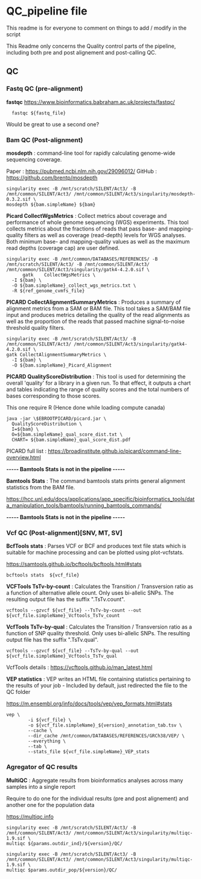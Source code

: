  # QC_pipeline file

This readme is for everyone to comment on things to add / modify in the script

This Readme only concerns the Quality control parts of the pipeline, including both pre and post alignement and post-calling QC.

  
  ## QC
  
  ### Fastq QC (pre-alignment)
  
  **fastqc** https://www.bioinformatics.babraham.ac.uk/projects/fastqc/
  
```
  fastqc ${fastq_file}
  ```
  
  Would be great to use a second one?
  
  ### Bam QC (Post-alignment)
  
  **mosdepth** : command-line tool for rapidly calculating genome-wide sequencing coverage.
  
  Paper : https://pubmed.ncbi.nlm.nih.gov/29096012/
  GitHub : https://github.com/brentp/mosdepth
  
  ```
singularity exec -B /mnt/scratch/SILENT/Act3/ -B /mnt/common/SILENT/Act3/ /mnt/common/SILENT/Act3/singularity/mosdepth-0.3.2.sif \
mosdepth ${bam.simpleName} ${bam}
  ```
  
**Picard CollectWgsMetrics** : Collect metrics about coverage and performance of whole genome sequencing (WGS) experiments. This tool collects metrics about the fractions of reads that pass base- and mapping-quality filters as well as coverage (read-depth) levels for WGS analyses. Both minimum base- and mapping-quality values as well as the maximum read depths (coverage cap) are user defined.
  
  ```
singularity exec -B /mnt/common/DATABASES/REFERENCES/ -B /mnt/scratch/SILENT/Act3/ -B /mnt/common/SILENT/Act3/ /mnt/common/SILENT/Act3/singularity/gatk4-4.2.0.sif \
        gatk	CollectWgsMetrics \
	-I ${bam} \
	-O ${bam.simpleName}_collect_wgs_metrics.txt \
	-R ${ref_genome_cvmfs_file}
  ```

**PICARD CollectAlignmentSummaryMetrics**   : Produces a summary of alignment metrics from a SAM or BAM file. This tool takes a SAM/BAM file input and produces metrics detailing the quality of the read alignments as well as the proportion of the reads that passed machine signal-to-noise threshold quality filters.
  
  ```
singularity exec -B /mnt/scratch/SILENT/Act3/ -B /mnt/common/SILENT/Act3/ /mnt/common/SILENT/Act3/singularity/gatk4-4.2.0.sif \
gatk CollectAlignmentSummaryMetrics \
	-I ${bam} \
	-O ${bam.simpleName}_Picard_Alignment
  ```

**PICARD QualityScoreDistribution** : This tool is used for determining the overall 'quality' for a library in a given run. To that effect, it outputs a chart and tables indicating the range of quality scores and the total numbers of bases corresponding to those scores. 
  
  This one require R (Hence done while loading compute canada)
  
  ```
java -jar \$EBROOTPICARD/picard.jar \
	QualityScoreDistribution \
	I=${bam} \
	O=${bam.simpleName}_qual_score_dist.txt \
	CHART= ${bam.simpleName}_qual_score_dist.pdf
  ```

  PICARD full list : https://broadinstitute.github.io/picard/command-line-overview.html
  

**----- Bamtools Stats is not in the pipeline -----**

**Bamtools Stats** : The command bamtools stats prints general alignment statistics from the BAM file.
  
  https://hcc.unl.edu/docs/applications/app_specific/bioinformatics_tools/data_manipulation_tools/bamtools/running_bamtools_commands/

**----- Bamtools Stats is not in the pipeline -----**


### Vcf QC (Post-alignment)[SNV, MT, SV]

**BcfTools stats**   : Parses VCF or BCF and produces text file stats which is suitable for machine processing and can be plotted using plot-vcfstats.
  
  https://samtools.github.io/bcftools/bcftools.html#stats
  
  ```
  bcftools stats  ${vcf_file}
  ```

**VCFTools TsTv-by-count**   : Calculates the Transition / Transversion ratio as a function of alternative allele count. Only uses bi-allelic SNPs. The resulting output file has the suffix ".TsTv.count".

```
vcftools --gzvcf ${vcf_file} --TsTv-by-count --out ${vcf_file.simpleName}_Vcftools_TsTv_count
```

**VcfTools TsTv-by-qual**  : Calculates the Transition / Transversion ratio as a function of SNP quality threshold. Only uses bi-allelic SNPs. The resulting output file has the suffix ".TsTv.qual".

```
vcftools --gzvcf ${vcf_file} --TsTv-by-qual --out ${vcf_file.simpleName}_Vcftools_TsTv_qual
```
  
  VcfTools details : https://vcftools.github.io/man_latest.html

**VEP  statistics** : VEP writes an HTML file containing statistics pertaining to the results of your job - Included by default, just redirected the file to the QC folder 
  
  https://m.ensembl.org/info/docs/tools/vep/vep_formats.html#stats
  
```
vep \
        -i ${vcf_file} \
        -o ${vcf_file.simpleName}_${version}_annotation_tab.tsv \
        --cache \
        --dir_cache /mnt/common/DATABASES/REFERENCES/GRCh38/VEP/ \
        --everything \
        --tab \
        --stats_file ${vcf_file.simpleName}_VEP_stats
```

### Agregator of QC results
  
 **MultiQC** : Aggregate results from bioinformatics analyses across many samples into a single report
 
 Require to do one for the individual results (pre and post alignement) and another one for the population data

  https://multiqc.info

  ```
singularity exec -B /mnt/scratch/SILENT/Act3/ -B /mnt/common/SILENT/Act3/ /mnt/common/SILENT/Act3/singularity/multiqc-1.9.sif \
multiqc ${params.outdir_ind}/${version}/QC/
  ```
  
  ```
singularity exec -B /mnt/scratch/SILENT/Act3/ -B /mnt/common/SILENT/Act3/ /mnt/common/SILENT/Act3/singularity/multiqc-1.9.sif \
multiqc $params.outdir_pop/${version}/QC/
```
  

